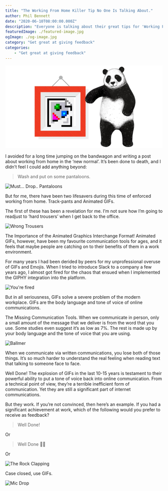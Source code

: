 ```yaml
---
title: "The Working From Home Killer Tip No One Is Talking About."
author: Phil Bennett
date: "2020-06-10T08:00:00.000Z"
description: "Everyone is talking about their great tips for 'Working From Home' but there is one killer tool we're not talking about. "
featuredImage: ./featured-image.jpg
ogImage: ./og-image.jpg
category: "Get great at giving feedback"
categories: 
    - "Get great at giving feedback" 
---
```


![Panda standing next to an empty impage](./featured-image.jpg)

I avoided for a long time jumping on the bandwagon and writing a post about working from home in the ‘new normal’. It’s been done to death, and I didn’t feel I could add anything beyond:

> Wash and put on some pantaloons. 

![Must... Drop.. Pantaloons](https://media.giphy.com/media/l2JdSIT0xiHBTiyXK/giphy.gif)

But for me, there have been two lifesavers during this time of enforced working from home. Track-pants and Animated GIFs. 

The first of these has been a revelation for me. I’m not sure how I’m going to readjust to ‘hard trousers’ when I get back to the office. 

![Wrong Trousers](https://media.giphy.com/media/l3vR595ODT8C5fn4k/giphy.gif)

The Importance of the Animated Graphics Interchange Format!
Animated GIFs, however, have been my favourite communication tools for ages, and it feels that maybe people are catching on to their benefits of them in a work environment. 

For many years I had been derided by peers for my unprofessional overuse of GIFs and Emojis. When I tried to introduce Slack to a company a few years ago, I almost got fired for the chaos that ensued when I implemented the GIPHY integration into the platform. 

![You're fired](https://media.giphy.com/media/gKx73OOaql0julb615/giphy.gif)

But in all seriousness, GIFs solve a severe problem of the modern workplace. GIFs are the body language and tone of voice of online communications. 

The Missing Communication Tools. 
When we communicate in person, only a small amount of the message that we deliver is from the word that you use. Some studies even suggest it’s as low as 7%. The rest is made up by your body language and the tone of voice that you are using. 

![Ballmer](https://media.giphy.com/media/7TkSKe6bpCmUBPdebX/giphy.gif)

When we communicate via written communications, you lose both of those things. It’s so much harder to understand the real feeling when reading text that talking to someone face to face. 

Well Done!
The explosion of GIFs in the last 10-15 years is testament to their powerful ability to put a tone of voice back into online communication. From a technical point of view, they’re a terrible inefficient form of communication. Yet they are still a significant part of internet communications. 

But they work. If you’re not convinced, then here’s an example. If you had a significant achievement at work, which of the following would you prefer to receive as feedback?

> Well Done!

Or

> Well Done 👏🏾

Or

![The Rock Clapping](https://media.giphy.com/media/YGJBp5EgyVP9K/giphy.gif)

Case closed, use GIFs.

![Mic Drop](https://media.giphy.com/media/3o7qDEq2bMbcbPRQ2c/giphy.gif)

